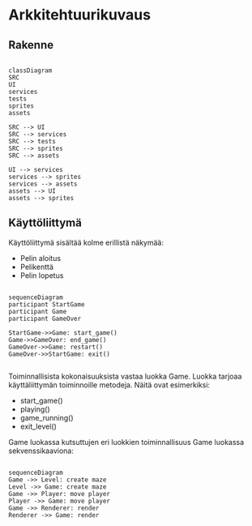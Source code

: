 # Arkkitehtuurikuvaus
## Rakenne

```mermaid

classDiagram
SRC
UI
services
tests
sprites
assets

SRC --> UI
SRC --> services
SRC --> tests
SRC --> sprites
SRC --> assets

UI --> services
services --> sprites
services --> assets
assets --> UI
assets --> sprites

```

## Käyttöliittymä

Käyttöliittymä sisältää kolme erillistä näkymää:

* Pelin aloitus
* Pelikenttä
* Pelin lopetus

```mermaid

sequenceDiagram
participant StartGame
participant Game
participant GameOver

StartGame->>Game: start_game()
Game->>GameOver: end_game()
GameOver->>Game: restart()
GameOver->>StartGame: exit()


```

Toiminnallisista kokonaisuuksista vastaa luokka Game. Luokka tarjoaa käyttäliittymän toiminnoille metodeja. Näitä ovat esimerkiksi:

* start_game()
* playing()
* game_running()
* exit_level()


Game luokassa kutsuttujen eri luokkien toiminnallisuus Game luokassa sekvenssikaaviona:

```mermaid

sequenceDiagram
Game ->> Level: create maze
Level ->> Game: create maze
Game ->> Player: move player
Player ->> Game: move player
Game ->> Renderer: render
Renderer ->> Game: render


```
